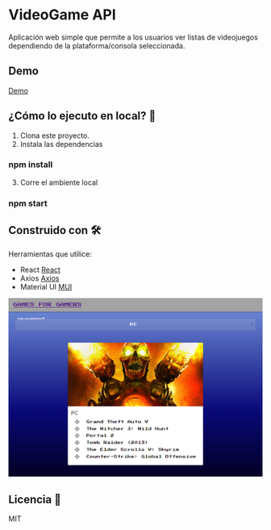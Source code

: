 # VideoGame API

Aplicación web simple que permite a los usuarios ver listas de videojuegos dependiendo de la plataforma/consola seleccionada.

## Demo

[Demo](https://namined.github.io/VideoGame-API/)

## ¿Cómo lo ejecuto en local? 🔧

1. Clona este proyecto.
2. Instala las dependencias

### npm install

3. Corre el ambiente local

### npm start

## Construido con 🛠️

Herramientas que utilice:

- React [React](https://es.reactjs.org/)
- Axios [Axios](https://www.npmjs.com/package/axios)
- Material UI [MUI](https://mui.com/)

<img src="./public/ImgReadME.png" alt="VideoGame"/>

## Licencia 📄

MIT
